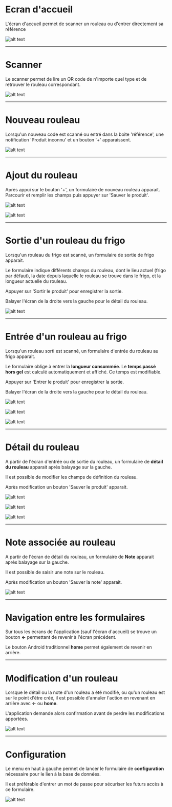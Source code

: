 # Ecran d'accueil
L'écran d'accueil permet de scanner un rouleau ou d'entrer directement sa référence

![alt text](https://github.com/louisrubet/ws/blob/master/doc/manual/2016_10_17_16.12.06.png?raw=true "Ecran d'accueil")

-----------------------
# Scanner
Le scanner permet de lire un QR code de n'importe quel type et de retrouver le rouleau correspondant.

![alt text](https://github.com/louisrubet/ws/blob/master/doc/manual/2016_10_17_16.15.15.png?raw=true "Scanner")

-----------------------
# Nouveau rouleau
Lorsqu'un nouveau code est scanné ou entré dans la boite 'référence', une notification 'Produit inconnu' et un bouton '+' apparaissent.

![alt text](https://github.com/louisrubet/ws/blob/master/doc/manual/2016_10_17_16.16.00.png?raw=true "Nouveau rouleau")

-----------------------
# Ajout du rouleau
Après appui sur le bouton '+', un formulaire de nouveau rouleau apparait. Parcourir et remplir les champs puis appuyer sur 'Sauver le produit'.

![alt text](https://github.com/louisrubet/ws/blob/master/doc/manual/2016_10_17_16.16.00.png?raw=true "Ajout du rouleau")

![alt text](https://github.com/louisrubet/ws/blob/master/doc/manual/2016_10_17_16.17.30.png?raw=true "Remplir les champs")

-----------------------
# Sortie d'un rouleau du frigo
Lorsqu'un rouleau du frigo est scanné, un formulaire de sortie de frigo apparait.

Le formulaire indique différents champs du rouleau, dont le lieu actuel (frigo par défaut), la date depuis laquelle le rouleau se trouve dans le frigo, et la longueur actuelle du rouleau.

Appuyer sur 'Sortir le produit' pour enregistrer la sortie.

Balayer l'écran de la droite vers la gauche pour le détail du rouleau.

![alt text](https://github.com/louisrubet/ws/blob/master/doc/manual/2016_10_17_16.22.51.png?raw=true "Sortie du rouleau")

-----------------------
# Entrée d'un rouleau au frigo
Lorsqu'un rouleau sorti est scanné, un formulaire d'entrée du rouleau au frigo apparait.

Le formulaire oblige à entrer la **longueur consommée**. Le **temps passé hors gel** est calculé automatiquement et affiché. Ce temps est modifiable.

Appuyer sur 'Entrer le produit' pour enregistrer la sortie.

Balayer l'écran de la droite vers la gauche pour le détail du rouleau.

![alt text](https://github.com/louisrubet/ws/blob/master/doc/manual/2016_10_17_16.26.11.png?raw=true "Entrée du rouleau")

![alt text](https://github.com/louisrubet/ws/blob/master/doc/manual/2016_10_17_16.26.26.png?raw=true "Erreur saisie entrée")

![alt text](https://github.com/louisrubet/ws/blob/master/doc/manual/2016_10_17_16.26.43.png?raw=true "Correction saisie entrée")

-----------------------
# Détail du rouleau
A partir de l'écran d'entrée ou de sortie du rouleau, un formulaire de **détail du rouleau** apparait après balayage sur la gauche.

Il est possible de modifier les champs de définition du rouleau.

Après modification un bouton 'Sauver le produit' apparait.

![alt text](https://github.com/louisrubet/ws/blob/master/doc/manual/2016_10_17_16.23.07.png?raw=true "Détail sur le rouleau")

![alt text](https://github.com/louisrubet/ws/blob/master/doc/manual/2016_10_17_16.23.46.png?raw=true "Sauver le rouleau")

![alt text](https://github.com/louisrubet/ws/blob/master/doc/manual/2016_10_17_16.24.08.png?raw=true "Sauver la note")

-----------------------
# Note associée au rouleau
A partir de l'écran de détail du rouleau, un formulaire de **Note** apparait après balayage sur la gauche.

Il est possible de saisir une note sur le rouleau.

Après modification un bouton 'Sauver la note' apparait.

![alt text](https://github.com/louisrubet/ws/blob/master/doc/manual/2016_10_17_16.24.08.png?raw=true "Note")

-----------------------
# Navigation entre les formulaires
Sur tous les écrans de l'application (sauf l'écran d'accueil) se trouve un bouton **<-** permettant de revenir à l'écran précédent.

Le bouton Android traditionnel **home** permet également de revenir en arrière.

-----------------------
# Modification d'un rouleau
Lorsque le détail ou la note d'un rouleau a été modifié, ou qu'un rouleau est sur le point d'être créé, il est possible d'annuler l'action en revenant en arrière avec **<-** ou **home**.

L'application demande alors confirmation avant de perdre les modifications apportées.

![alt text](https://github.com/louisrubet/ws/blob/master/doc/manual/2016_10_17_16.24.35.png?raw=true "Abandon")

-----------------------
# Configuration
Le menu en haut à gauche permet de lancer le formulaire de **configuration** nécessaire pour le lien à la base de données.

Il est préférable d'entrer un mot de passe pour sécuriser les futurs accès à ce formulaire.

![alt text](https://github.com/louisrubet/ws/blob/master/doc/manual/2016_10_17_16.27.10.png?raw=true "Configuration")
